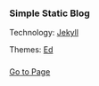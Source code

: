 ### Simple Static Blog

Technology: [Jekyll](https://jekyllrb.com/)

Themes: [Ed](https://jekyllthemes.io/theme/ed)

###

[Go to Page](https://emreakturkk.github.io)
